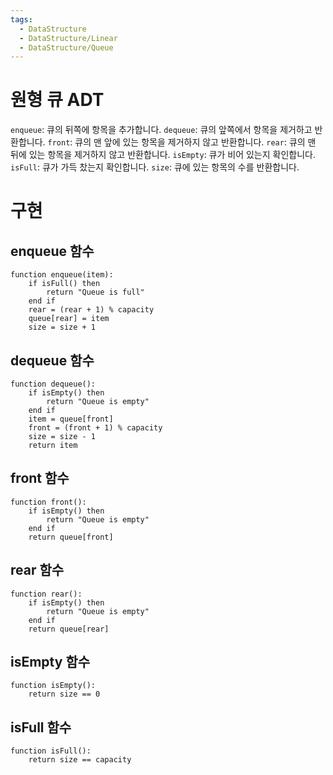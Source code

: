 ```yaml
---
tags:
  - DataStructure
  - DataStructure/Linear
  - DataStructure/Queue
---
```

# 원형 큐 ADT
`enqueue`: 큐의 뒤쪽에 항목을 추가합니다.
`dequeue`: 큐의 앞쪽에서 항목을 제거하고 반환합니다.
`front`: 큐의 맨 앞에 있는 항목을 제거하지 않고 반환합니다.
`rear`: 큐의 맨 뒤에 있는 항목을 제거하지 않고 반환합니다.
`isEmpty`: 큐가 비어 있는지 확인합니다.
`isFull`: 큐가 가득 찼는지 확인합니다.
`size`: 큐에 있는 항목의 수를 반환합니다.
# 구현
## enqueue 함수
```
function enqueue(item):
    if isFull() then
        return "Queue is full"
    end if
    rear = (rear + 1) % capacity
    queue[rear] = item
    size = size + 1
```
## dequeue 함수
```
function dequeue():
    if isEmpty() then
        return "Queue is empty"
    end if
    item = queue[front]
    front = (front + 1) % capacity
    size = size - 1
    return item
```
## front 함수
```
function front():
    if isEmpty() then
        return "Queue is empty"
    end if
    return queue[front]
```
## rear 함수
```
function rear():
    if isEmpty() then
        return "Queue is empty"
    end if
    return queue[rear]
```
## isEmpty 함수
```
function isEmpty():
    return size == 0
```
## isFull 함수
```
function isFull():
    return size == capacity
```